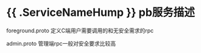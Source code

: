 # {{ .ServiceNameHump }} pb服务描述

foreground.proto 定义C端用户需要调用的和无安全需求的rpc

admin.proto 管理端rpc一般对安全要求比较高
